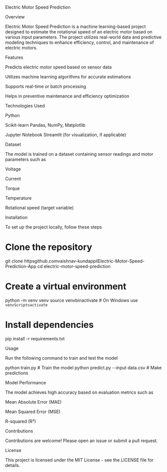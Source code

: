 Electric Motor Speed Prediction

Overview

Electric Motor Speed Prediction is a machine learning-based project designed to estimate the rotational speed of an electric motor based on various input parameters. The project utilizes real-world data and predictive modeling techniques to enhance efficiency, control, and maintenance of electric motors.

Features

Predicts electric motor speed based on sensor data

Utilizes machine learning algorithms for accurate estimations

Supports real-time or batch processing

Helps in preventive maintenance and efficiency optimization

Technologies Used

Python

Scikit-learn 
Pandas, NumPy, Matplotlib

Jupyter Notebook  Streamlit (for visualization, if applicable)

Dataset

The model is trained on a dataset containing sensor readings and motor parameters such as

Voltage

Current

Torque

Temperature

Rotational speed (target variable)

Installation

To set up the project locally, follow these steps

# Clone the repository
git clone httpsgithub.comvaishnav-kundappilElectric-Motor-Speed-Prediction-App
cd electric-motor-speed-prediction

# Create a virtual environment
python -m venv venv
source venvbinactivate  # On Windows use `venvScriptsactivate`

# Install dependencies
pip install -r requirements.txt

Usage

Run the following command to train and test the model

python train.py  # Train the model
python predict.py --input data.csv  # Make predictions

Model Performance

The model achieves high accuracy based on evaluation metrics such as

Mean Absolute Error (MAE)

Mean Squared Error (MSE)

R-squared (R²)

Contributions

Contributions are welcome! Please open an issue or submit a pull request.

License

This project is licensed under the MIT License - see the LICENSE file for details.

